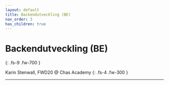 ```yaml
---
layout: default
title: Backendutveckling (BE)
nav_order: 3
has_children: true
---
```


# Backendutveckling (BE)
{: .fs-9 .fw-700 }

Karin Stenwall, FWD20 @ Chas Academy
{: .fs-4 .fw-300 }

---
